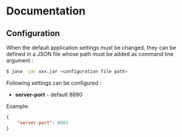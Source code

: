 # Documentation

## Configuration

When the default application settings must be changed, they can be defined in a JSON file whose path must be added as command line argument : 

```bash
$ java -jar xxx.jar <configuration file path>
```

Following settings can be configured : 

- **server-port** - default 8890 

Example:
```json
{
    "server-port": 8001
}
```

